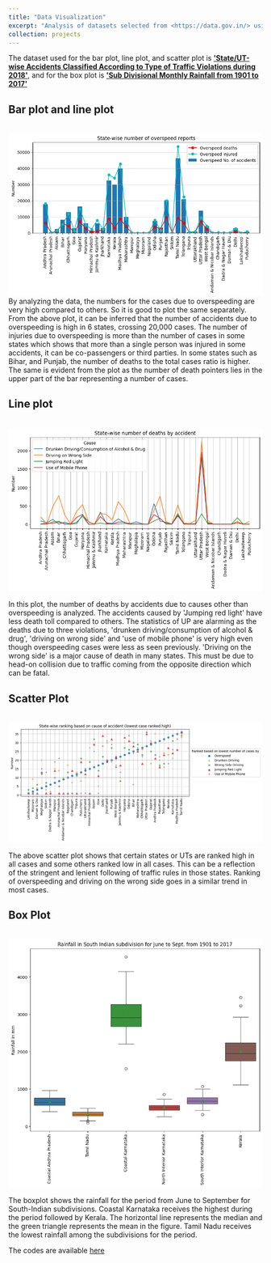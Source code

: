 ```yaml
---
title: "Data Visualization"
excerpt: "Analysis of datasets selected from <https://data.gov.in/> using different visualization tools <br/><img src='/images/data_vis.png'>"
collection: projects
---
```


The dataset used for the bar plot, line plot, and scatter plot is **['State/UT-wise Accidents Classified According to Type of Traffic Violations during 2018'](https://data.gov.in/resource/stateut-wise-accidents-classified-according-type-traffic-violations-during-2018)**, and for the box plot is **['Sub Divisional Monthly Rainfall from 1901 to 2017'](https://data.gov.in/resource/sub-divisional-monthly-rainfall-1901-2017)**

## Bar plot and line plot 
<br/><img src='/images/data_vis/bar_line_plot.png'>
By analyzing the data, the numbers for the cases due to overspeeding are very high compared to others. So it is good to plot the same separately. From the above plot, it can be inferred that the number of accidents due to overspeeding is high in 6 states, crossing 20,000 cases. The number of injuries due to overspeeding is more than the number of cases in some states which shows that more than a single person was injured in some accidents, it can be co-passengers or third parties. In some states such as Bihar, and Punjab, the number of deaths to the total cases ratio is higher. The same is evident from the plot as the number of death pointers lies in the upper part of the bar representing a number of cases.  

## Line plot 
<br/><img src='/images/data_vis/line_plot.png'>

In this plot, the number of deaths by accidents due to causes other than overspeeding is analyzed. The accidents caused by 'Jumping red light' have less death toll compared to others. The statistics of UP are alarming as the deaths due to three violations, 'drunken driving/consumption of alcohol & drug', 'driving on wrong side' and 'use of mobile phone' is very high even though overspeeding cases were less as seen previously. 'Driving on the wrong side' is a major cause of death in many states. This must be due to head-on collision due to traffic coming from the opposite direction which can be fatal.

## Scatter Plot
<br/><img src='/images/data_vis/scatter_plot.png'>

The above scatter plot shows that certain states or UTs are ranked high in all cases and some others ranked low in all cases. This can be a reflection of the stringent and lenient following of traffic rules in those states. Ranking of overspeeding and driving on the wrong side goes in a similar trend in most cases.

## Box Plot

<br/><img src='/images/data_vis/box_plot.png'>

The boxplot shows the rainfall for the period from June to September for South-Indian subdivisions. Coastal Karnataka receives the highest during the period followed by Kerala. The horizontal line represents the median and the green triangle represents the mean in the figure. Tamil Nadu receives the lowest rainfall among the subdivisions for the period.

The codes are available [here](https://github.com/azharctp/data-science-project/tree/main/Data_visualization)
